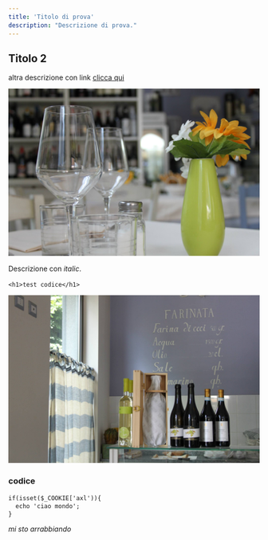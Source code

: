 ```yaml
---
title: 'Titolo di prova'
description: "Descrizione di prova."
---
```


## Titolo 2


altra descrizione con link [clicca qui](https://www.abcinteractive.it/)

![immagine bo-russ](assets/01.jpg)

Descrizione con _italic_.

`<h1>test codice</h1>`

![immagine bo-russ](assets/02.jpg)

### codice

```arduino
if(isset($_COOKIE['axl')){
  echo 'ciao mondo';
}
```

_mi sto arrabbiando_
